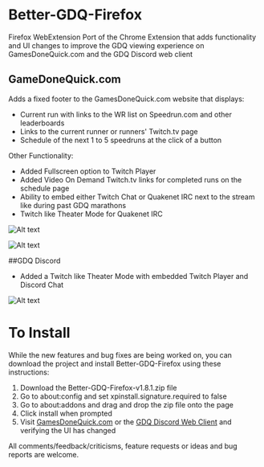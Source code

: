 # Better-GDQ-Firefox
Firefox WebExtension Port of the Chrome Extension that adds functionality and UI changes to improve the GDQ viewing experience on GamesDoneQuick.com and the GDQ Discord web client

## GameDoneQuick.com
Adds a fixed footer to the GamesDoneQuick.com website that displays:
* Current run with links to the WR list on Speedrun.com and other leaderboards
* Links to the current runner or runners' Twitch.tv page
* Schedule of the next 1 to 5 speedruns at the click of a button

Other Functionality:
* Added Fullscreen option to Twitch Player
* Added Video On Demand Twitch.tv links for completed runs on the schedule page
* Ability to embed either Twitch Chat or Quakenet IRC next to the stream like during past GDQ marathons
* Twitch like Theater Mode for Quakenet IRC

![Alt text](/screenshot.png?raw=true "Extension Screenshot")


![Alt text](/schedule-screenshot.png?raw=true "Extension Schedule Screenshot")


##GDQ Discord
* Added a Twitch like Theater Mode with embedded Twitch Player and Discord Chat

![Alt text](/discord-screenshot.png?raw=true "Extension Discord Screenshot")

# To Install
While the new features and bug fixes are being worked on, you can download the project and install Better-GDQ-Firefox using these instructions:

1. Download the Better-GDQ-Firefox-v1.8.1.zip file
2. Go to about:config and set xpinstall.signature.required to false
3. Go to about:addons and drag and drop the zip file onto the page
4. Click install when prompted 
5. Visit [GamesDoneQuick.com](https://gamesdonequick.com) or the [GDQ Discord Web Client](https://discord.gg/gamesdonequick) and verifying the UI has changed

All comments/feedback/criticisms, feature requests or ideas and bug reports are welcome.
